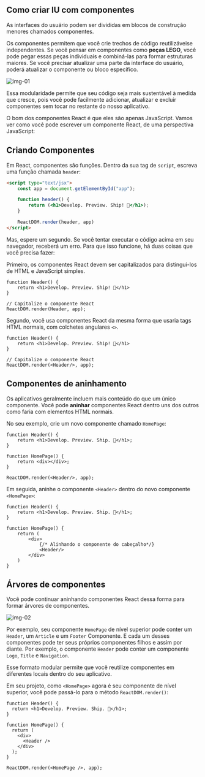 ## **Como criar IU com componentes**

As interfaces do usuário podem ser divididas em blocos de construção menores chamados componentes.

Os componentes permitem que você crie trechos de código reutilizáveis ​​e independentes. Se você pensar em componentes como **peças LEGO**, você pode pegar essas peças individuais e combiná-las para formar estruturas maiores. Se você precisar atualizar uma parte da interface do usuário, poderá atualizar o componente ou bloco específico.

![img-01](https://nextjs.org/static/images/learn/foundations/components.png)

Essa modularidade permite que seu código seja mais sustentável à medida que cresce, pois você pode facilmente adicionar, atualizar e excluir componentes sem tocar no restante do nosso aplicativo.

O bom dos componentes React é que eles são apenas JavaScript. Vamos ver como você pode escrever um componente React, de uma perspectiva JavaScript:

## **Criando Componentes**

Em React, componentes são funções. Dentro da sua tag de `script`, escreva uma função chamada `header`:

```HTML
<script type="text/jsx">
    const app = document.getElementById("app");

    function header() {
        return (<h1>Develop. Preview. Ship! 🚀</h1>);
    }

    ReactDOM.render(header, app)
</script>
```

Mas, espere um segundo. Se você tentar executar o código acima em seu navegador, receberá um erro. Para que isso funcione, há duas coisas que você precisa fazer:

Primeiro, os componentes React devem ser capitalizados para distingui-los de HTML e JavaScript simples.

```JS
function Header() {
    return <h1>Develop. Preview. Ship! 🚀</h1>
}

// Capitalize o componente React
ReactDOM.render(Header, app);
```

Segundo, você usa componentes React da mesma forma que usaria tags HTML normais, com colchetes angulares `<>`.

```JS
function Header() {
    return <h1>Develop. Preview. Ship! 🚀</h1>
}

// Capitalize o componente React
ReactDOM.render(<Header/>, app);
```

## **Componentes de aninhamento**

Os aplicativos geralmente incluem mais conteúdo do que um único componente. Você pode **aninhar** componentes React dentro uns dos outros como faria com elementos HTML normais.

No seu exemplo, crie um novo componente chamado `HomePage`:

```JS
function Header() {
    return <h1>Develop. Preview. Ship. 🚀</h1>;
}

function HomePage() {
    return <div></div>;
}

ReactDOM.render(<Header/>, app);
```

Em seguida, aninhe o componente `<Header>` dentro do novo componente `<HomePage>`:

```JS
function Header() {
    return <h1>Develop. Preview. Ship. 🚀</h1>;
}

function HomePage() {
    return (
        <div>
            {/* Alinhando o componente do cabeçalho*/}
            <Header/>
        </div>
    )
}
```

## Árvores de componentes

Você pode continuar aninhando componentes React dessa forma para formar árvores de componentes.

![img-02](https://nextjs.org/static/images/learn/foundations/component-tree.png)

Por exemplo, seu componente `HomePage` de nível superior pode conter um `Header`, um `Article` e um `Footer` Componente. E cada um desses componentes pode ter seus próprios componentes filhos e assim por diante. Por exemplo, o componente `Header` pode conter um componente `Logo`, `Title` e `Navigation`.

Esse formato modular permite que você reutilize componentes em diferentes locais dentro do seu aplicativo.

Em seu projeto, como `<HomePage>` agora é seu componente de nível superior, você pode passá-lo para o método `ReactDOM.render()`:

```JS
function Header() {
  return <h1>Develop. Preview. Ship. 🚀</h1>;
}

function HomePage() {
  return (
    <div>
      <Header />
    </div>
  );
}

ReactDOM.render(<HomePage />, app);
```
